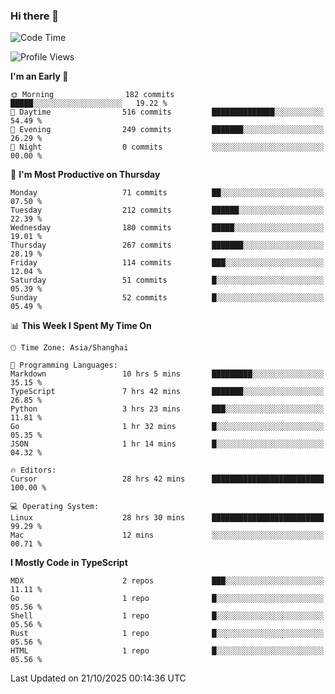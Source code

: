 ### Hi there 👋

<!--
**waynelwz/waynelwz** is a ✨ _special_ ✨ repository because its `README.md` (this file) appears on your GitHub profile.

Here are some ideas to get you started:

- 🔭 I’m currently working on ...
- 🌱 I’m currently learning ...
- 👯 I’m looking to collaborate on ...
- 🤔 I’m looking for help with ...
- 💬 Ask me about ...
- 📫 How to reach me: ...
- 😄 Pronouns: ...
- ⚡ Fun fact: ...
-->

<!--START_SECTION:waka-->
![Code Time](http://img.shields.io/badge/Code%20Time-4%2C121%20hrs%2021%20mins-blue)

![Profile Views](http://img.shields.io/badge/Profile%20Views-0-blue)

**I'm an Early 🐤** 

```text
🌞 Morning                182 commits         █████░░░░░░░░░░░░░░░░░░░░   19.22 % 
🌆 Daytime                516 commits         ██████████████░░░░░░░░░░░   54.49 % 
🌃 Evening                249 commits         ███████░░░░░░░░░░░░░░░░░░   26.29 % 
🌙 Night                  0 commits           ░░░░░░░░░░░░░░░░░░░░░░░░░   00.00 % 
```
📅 **I'm Most Productive on Thursday** 

```text
Monday                   71 commits          ██░░░░░░░░░░░░░░░░░░░░░░░   07.50 % 
Tuesday                  212 commits         ██████░░░░░░░░░░░░░░░░░░░   22.39 % 
Wednesday                180 commits         █████░░░░░░░░░░░░░░░░░░░░   19.01 % 
Thursday                 267 commits         ███████░░░░░░░░░░░░░░░░░░   28.19 % 
Friday                   114 commits         ███░░░░░░░░░░░░░░░░░░░░░░   12.04 % 
Saturday                 51 commits          █░░░░░░░░░░░░░░░░░░░░░░░░   05.39 % 
Sunday                   52 commits          █░░░░░░░░░░░░░░░░░░░░░░░░   05.49 % 
```


📊 **This Week I Spent My Time On** 

```text
🕑︎ Time Zone: Asia/Shanghai

💬 Programming Languages: 
Markdown                 10 hrs 5 mins       █████████░░░░░░░░░░░░░░░░   35.15 % 
TypeScript               7 hrs 42 mins       ███████░░░░░░░░░░░░░░░░░░   26.85 % 
Python                   3 hrs 23 mins       ███░░░░░░░░░░░░░░░░░░░░░░   11.81 % 
Go                       1 hr 32 mins        █░░░░░░░░░░░░░░░░░░░░░░░░   05.35 % 
JSON                     1 hr 14 mins        █░░░░░░░░░░░░░░░░░░░░░░░░   04.32 % 

🔥 Editors: 
Cursor                   28 hrs 42 mins      █████████████████████████   100.00 % 

💻 Operating System: 
Linux                    28 hrs 30 mins      █████████████████████████   99.29 % 
Mac                      12 mins             ░░░░░░░░░░░░░░░░░░░░░░░░░   00.71 % 
```

**I Mostly Code in TypeScript** 

```text
MDX                      2 repos             ███░░░░░░░░░░░░░░░░░░░░░░   11.11 % 
Go                       1 repo              █░░░░░░░░░░░░░░░░░░░░░░░░   05.56 % 
Shell                    1 repo              █░░░░░░░░░░░░░░░░░░░░░░░░   05.56 % 
Rust                     1 repo              █░░░░░░░░░░░░░░░░░░░░░░░░   05.56 % 
HTML                     1 repo              █░░░░░░░░░░░░░░░░░░░░░░░░   05.56 % 
```




 Last Updated on 21/10/2025 00:14:36 UTC
<!--END_SECTION:waka-->
